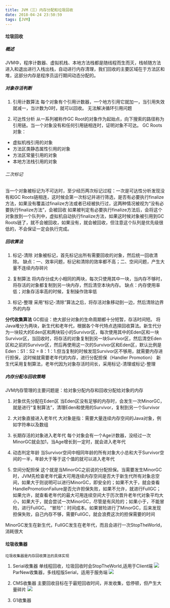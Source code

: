 ```yaml
---
title: JVM（三）内存分配和垃圾回收
date: 2018-04-24 23:50:59
tags: [JVM]
---
```

#### 垃圾回收
##### 概述
JVM中，程序计数器、虚拟机栈、本地方法栈都是随线程而生而灭，栈帧随方法进入和退出进行入栈出栈，自动进行内存清理，我们回收的主要区域在于方法区和堆，这部分内存是程序员运行期间动态分配的。
##### 对象存活判断
1. 引用计数算法
每个对象有个引用计数器，一个地方引用它就加一，当引用失效就减一，当计数为0时，就可以回收。
无法解决循环引用问题

2. 可达性分析
从一系列被称作GC Root的对象作为起始点，向下搜索的路径称为引用链。当一个对象没有和任何引用链相连时，证明对象不可达。
GC Roots对象：
+ 虚拟机栈引用的对象
+ 方法区类静态属性引用的对象
+ 方法区常量引用的对象
+ 本地方法栈引用的对象

###### 二次标记
当一个对象被标记为不可达时，至少经历两次标记过程：一次是可达性分析发现没有和GC Roots链相连，这时候会第一次标记并进行筛选，是否有必要执行finalize方法，如果没有覆盖过finalize方法或者已经被执行过，这两种情况被视为“没有必要执行finalize方法”，会被回收
如果被判定有必要执行finalize方法后，会将这个对象放到一个队列中，虚拟机自动执行finalize方法，如果这时候对象被引用到GC Roots链了，就不会被回收，如果没有，就会被回收，但注意这个队列是优先级很低的，不会保证一定会执行完成。

##### 回收算法
1. 标记-清除
对象被标记，首先标记出所有需要回收的对象，然后统一回收清除。
缺点：一、效率问题，标记和清除的效率都不高；二、空间问题，产生大量不连续内存碎片

2. 复制算法
将内存分成大小相同的两块，每次只使用其中一块，当内存不够时，将存活的对象都复制到另一块内存，然后清空本块内存。
缺点：内存使用率低；对象存活率高的时候，复制操作效率低

3. 标记-整理
采用“标记-清除”算法之后，将存活对象移动到一边，然后清除边界外的内存

**分代收集算法**
GC假设：绝大部分对象的生命周期都十分短暂，存活时间短。
将Java堆分为两块，新生代和老年代，根据各个年代特点选择回收算法。新生代分为一块较大的Eden区和两块较小的Survivor区，每次使用其中的Eden区和一块Survivor区，当回收时，将存活的对象复制到另一块Survivor区，然后清空Eden区和之前的Survivor区，然后再使用这一次的Survivor区和Eden区，默认比例是Eden：S1：S2 = 8：1：1.但当复制的时候发现Survivor区不够用，就需要内存进行担保，这时候就需要老年代的内存，进行分配担保（Handler Promotion）
新生代采用复制算法，老年代因为对象存活时间长，采用标记-清理或标记-整理

##### 内存分配与回收策略
JVM内存管理的主要问题是：给对象分配内存和回收分配给对象的内存
1. 对象优先分配在Eden区
当Eden区没有足够的内存时，会发生一次MinorGC，就是进行“复制算法”，清理Eden和使用的Survivor，复制到另一个Survivor

2. 大对象直接进入老年代
大对象是指：需要大量连续内存空间的Java对象，例如字符串以及数组

3. 长期存活的对象进入老年代
每个对象会有一个Age计数器，没经过一次MinorGC就会加1，当Age增长到一定时，就会进入老年代

4. 动态判定年龄
当Survivor空间中相同年龄的所有对象大小总和大于Survivor空间的一半，年龄大于等于这个值的就可以进入老年代

5. 空间分配担保
这个就是当MinorGC之前说的分配担保。当需要发生MinorGC时，JVM先检查老年代最大可用连续内存空间是否大于新生代所有对象总空间，如果大于则说明可以进行MinorGC，即安全的；如果不大于，就会查看HandlePromotionFailure是否允许担保失败，如果不允许，就进行FullGC；如果允许，就查看老年代的最大可用连续空间大于历次晋升老年代对象平均大小，如果大于，就会尝试一次MinorGC，尽管是有风险的；如果小于，不能冒险，进行FullGC。
“冒险”：时间成本。如果冒险进行了MinorGC，后来发现担保失败，自己内存不够，需要FullGC，就会浪费这次的担保需要的时间

MinorGC发生在新生代，FullGC发生在老年代，而且会进行一次StopTheWorld，消耗很大


#### 垃圾收集器
	垃圾收集器是内存回收算法的具体实现

1. Serial收集器
单线程回收，垃圾回收时会StopTheWorld,适用于Client端
![](serial.jpg)
ParNew收集器，多线程版Serial，适用于服务端
![](parnew.jpg)

2. CMS收集器
主要回收目标在于最短回收时间，并发收集，低停顿，但产生大量碎片
![](cms.jpg)

3. G1收集器


